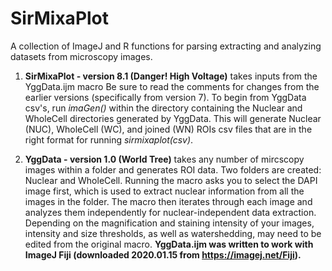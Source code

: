 # SirMixaPlot
A collection of ImageJ and R functions for parsing extracting and analyzing datasets from microscopy images.

1) **SirMixaPlot - version 8.1 (Danger! High Voltage)** takes inputs from the YggData.ijm macro Be sure to read the comments for changes from the earlier versions (specifically from version 7). To begin from YggData csv's, run *imaGen()* within the directory containing the Nuclear and WholeCell directories generated by YggData. This will generate Nuclear (NUC), WholeCell (WC), and joined (WN) ROIs csv files that are in the right format for running *sirmixaplot(*csv*)*. 

2) **YggData - version 1.0 (World Tree)** takes any number of mircscopy images within a folder and generates ROI data. Two folders are created: Nuclear and WholeCell. Running the macro asks you to select the DAPI image first, which is used to extract nuclear information from all the images in the folder. The macro then iterates through each image and analyzes them independently for nuclear-independent data extraction. Depending on the magnification and staining intensity of your images, intensity and size thresholds, as well as watershedding, may need to be edited from the original macro. **YggData.ijm was written to work with ImageJ Fiji (downloaded 2020.01.15 from https://imagej.net/Fiji).**
